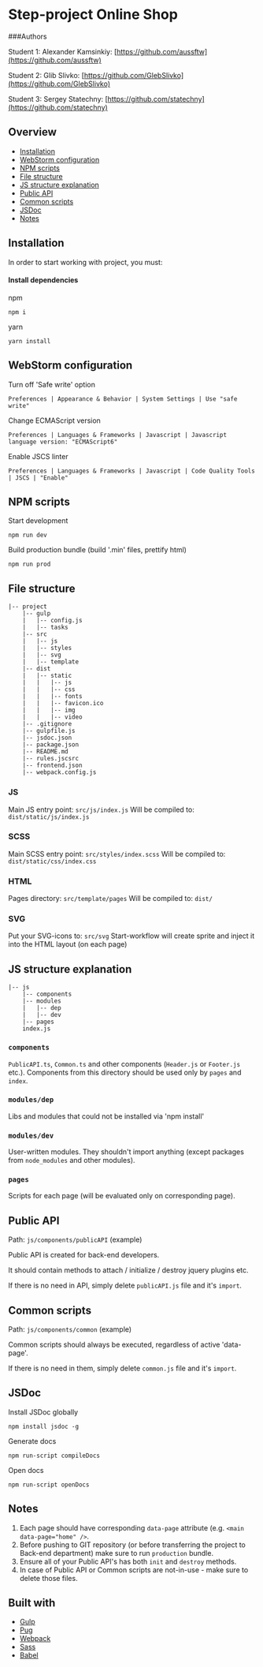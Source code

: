 # Step-project Online Shop


###Authors

Student 1: Alexander Kamsinkiy: [https://github.com/aussftw](https://github.com/aussftw)

Student 2: Glib Slivko: [https://github.com/GlebSlivko](https://github.com/GlebSlivko)

Student 3: Sergey Statechny: [https://github.com/statechny](https://github.com/statechny)



## Overview

* [Installation](#markdown-header-installation)
* [WebStorm configuration](#markdown-header-webstorm-configuration)
* [NPM scripts](#markdown-header-npm-scripts)
* [File structure](#file-structure)
* [JS structure explanation](#js-structure-explanation)
* [Public API](#markdown-header-public-api)
* [Common scripts](#common-scripts)
* [JSDoc](#markdown-header-jsdoc)
* [Notes](#markdown-header-notes)

## Installation

In order to start working with project, you must:

#### Install dependencies

npm
```
npm i
```

yarn
```
yarn install
```

## WebStorm configuration

Turn off 'Safe write' option
```
Preferences | Appearance & Behavior | System Settings | Use "safe write"
```

Change ECMAScript version
```
Preferences | Languages & Frameworks | Javascript | Javascript language version: "ECMAScript6"
```

Enable JSCS linter
```
Preferences | Languages & Frameworks | Javascript | Code Quality Tools | JSCS | "Enable"
```

## NPM scripts

Start development

```
npm run dev
```

Build production bundle (build '.min' files, prettify html)

```
npm run prod
```

## File structure

```
|-- project
    |-- gulp
    |   |-- config.js
    |   |-- tasks
    |-- src
    |   |-- js
    |   |-- styles
    |   |-- svg
    |   |-- template
    |-- dist
    |   |-- static
    |   |   |-- js
    |   |   |-- css
    |   |   |-- fonts
    |   |   |-- favicon.ico
    |   |   |-- img
    |   |   |-- video
    |-- .gitignore
    |-- gulpfile.js
    |-- jsdoc.json
    |-- package.json
    |-- README.md
    |-- rules.jscsrc
    |-- frontend.json
    |-- webpack.config.js
```

### JS

Main JS entry point: `src/js/index.js`
Will be compiled to: `dist/static/js/index.js`

### SCSS

Main SCSS entry point: `src/styles/index.scss`
Will be compiled to: `dist/static/css/index.css`

### HTML

Pages directory: `src/template/pages`
Will be compiled to: `dist/`

### SVG

Put your SVG-icons to: `src/svg`
Start-workflow will create sprite and inject it into the HTML layout (on each page)

## JS structure explanation

```
|-- js
    |-- components
    |-- modules
    |   |-- dep
    |   |-- dev
    |-- pages
    index.js
```

### `components`

`PublicAPI.ts`, `Common.ts` and other components (`Header.js` or `Footer.js` etc.).
Components from this directory should be used only by `pages` and `index`.

### `modules/dep`

Libs and modules that could not be installed via 'npm install'

### `modules/dev`

User-written modules. They shouldn't import anything (except packages from `node_modules` and other modules).

### `pages`

Scripts for each page (will be evaluated only on corresponding page).

## Public API

Path: `js/components/publicAPI` (example)

Public API is created for back-end developers.

It should contain methods to attach / initialize / destroy jquery plugins etc.

If there is no need in API, simply delete `publicAPI.js` file and it's `import`.

## Common scripts

Path: `js/components/common` (example)

Common scripts should always be executed, regardless of active 'data-page'.

If there is no need in them, simply delete `common.js` file and it's `import`.

## JSDoc

Install JSDoc globally

```
npm install jsdoc -g
```

Generate docs

```
npm run-script compileDocs
```

Open docs
```
npm run-script openDocs
```

## Notes

1. Each page should have corresponding `data-page` attribute (e.g. `<main data-page="home" />`.
2. Before pushing to GIT repository (or before transferring the project to Back-end department) make sure to run `production` bundle.
3. Ensure all of your Public API's has both `init` and `destroy` methods.
4. In case of Public API or Common scripts are not-in-use - make sure to delete those files.

## Built with

* [Gulp](http://gulpjs.com/)
* [Pug](https://github.com/pugjs/pug)
* [Webpack](https://webpack.js.org/)
* [Sass](http://sass-lang.com/)
* [Babel](https://babeljs.io/)